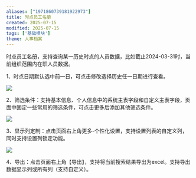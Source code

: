 ```yaml
---
aliases: ["1971860739181922973"]
title: 时点员工名册
created: 2025-07-15
modified: 2025-07-15
tags: ['基础模块']
theme: 人事档案
---
```


时点员工名册，支持查询某一历史时点的人员数据，比如截止2024-03-31时，当前组织范围内在职人员数据。

1、时点日期默认选中前一日，可点击修改选择历史任一日期进行查看。

![](https://myhelpdoc.oss-cn-heyuan.aliyuncs.com/mdimages/1ae51b30acafff02996b9ea2a8d4682b.jpg)

2、筛选条件：支持基本信息、个人信息中的系统主表字段和自定义主表字段，页面中固定一些常用的筛选条件，可点击更多后添加其他筛选条件。

![](https://myhelpdoc.oss-cn-heyuan.aliyuncs.com/mdimages/f8891bf31b8ef3c5b93a0888fac11c51.jpg)

3、显示列定制：点击页面右上角更多-个性化设置，支持设置列表的自定义列，同时支持设置列锁定功能。

![](https://myhelpdoc.oss-cn-heyuan.aliyuncs.com/mdimages/f537628a226d9e9437028f644902b5db.jpg)

4、导出：点击页面右上角【导出】，支持将当前搜索结果导出为excel。支持导出数据显示列或所有列（支持自定义）。

